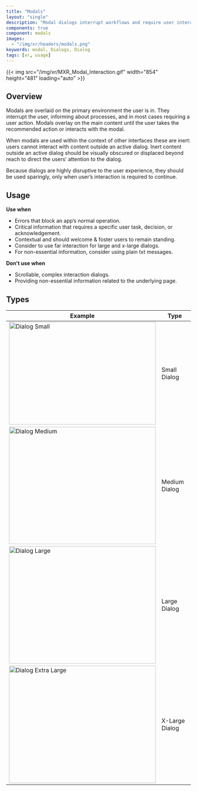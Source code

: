 ```yaml
---
title: "Modals"
layout: "single"
description: "Modal dialogs interrupt workflows and require user interaction."
components: true
component: modals
images:
  - "/img/xr/headers/modals.png"
keywords: modal, Dialogs, Dialog
tags: [xr, usage]
---
```


{{< img src="/img/xr/MXR_Modal_Interaction.gif" width="854" height="481" loading="auto" >}}

## Overview

Modals are overlaid on the primary environment the user is in. They interrupt the user, informing about processes, and in most cases requiring a user action. Modals overlay on the main content until the user takes the recommended action or interacts with the modal.

When modals are used within the context of other interfaces these are inert: users cannot interact with content outside an active dialog. Inert content outside an active dialog should be visually obscured or displaced beyond reach to direct the users’ attention to the dialog.

Because dialogs are highly disruptive to the user experience, they should be used sparingly, only when user’s interaction is required to continue.

## Usage

**Use when**

- Errors that block an app’s normal operation.
- Critical information that requires a specific user task, decision, or acknowledgement.
- Contextual and should welcome & foster users to remain standing.
- Consider to use far interaction for large and x-large dialogs.
- For non-essential information, consider using plain txt messages.

**Don't use when**

- Scrollable, complex interaction dialogs.
- Providing non-essential information related to the underlying page.

## Types

<table class="table table-bordered">
  <thead class="thead-light">
    <tr>
      <th>Example</th>
      <th>Type </th>
    </tr>
  </thead>
  <tbody>
    <tr>
      <td><img src="/img/xr/Modals_Dialog_Small.png" alt="Dialog Small" width="400" height="280" loading="lazy"></td>
      <td>Small Dialog</td>
    </tr>
    <tr>
      <td><img src="/img/xr/Modals_Dialog_Medium.png" alt="Dialog Medium" width="400" height="320" loading="lazy"></td>
      <td>Medium Dialog</td>
    </tr>
    <tr>
      <td><img src="/img/xr/Modals_Dialog_Large.png" alt="Dialog Large" width="400" height="320" loading="lazy"></td>
      <td>Large Dialog</td>
    </tr>
      <tr>
      <td><img src="/img/xr/Modals_Dialog_XLarge.png" alt="Dialog Extra Large" width="400" height="320" loading="lazy"></td>
      <td>X-Large Dialog</td>
    </tr>
  </tbody>
</table>

